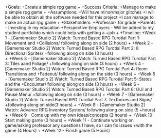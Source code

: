 +Goals:
+Create a simple rpg game
+
+Success Criteria:
+Manage to make a simple rpg game
+
+Assumptions:
+Will have minor/major glitches
+I will be able to obtain all the software needed for this project
+I can manage to make an actual rpg game
+
+Stakeholders:
+Professor- for grade
+Parents - Investing in my education
+Perspective Employers - Will be added to my student portfolido which could help with getting a +job
+
+Timeline:
+Week 1 - [Gamemaker Studio 2]  Watch: Turned Based RPG Turotial Part 1: Movement and +Collisions/ following along on side (2 hours)
+
+Week 2 - [Gamemaker Studio 2]  Watch: Turned Based RPG Turotial Part 2: 8 Directional Sprites/ +following along on side (3 hours)  
+
+Week 3 - [Gamemaker Studio 2]  Watch: Turned Based RPG Turotial Part 3: Tiles aand Foliage/ +following along on side (3 hours)
+
+Week 4 - [Gamemaker Studio 2]  Watch: Turned Based RPG Turotial Part 4: Room Transitions and +Fadeout/ following along on the side (3 hours)
+
+Week 5 - [Gamemaker Studio 2]  Watch: Turned Based RPG Turotial Part 5: States and the +Encounter/ following along on side (3 hours)
+
+Week 6 - [Gamemaker Studio 2]  Watch: Turned Based RPG Turotial Part 6: GUI and Pause Menu/ +following along on side (3 hours)
+
+Week 7 - [Gamemaker Studio 2]  Watch: Turned Based RPG Turotial Part 7: Textboxes and Signs/ +following along on side(3 hours)
+
+Week 8 - [Gamemaker Studio 2] Watch: Advance RPG Inventory System/ following along on side (5 +hours)
+
+Week 9 - Come up with my own ideas/concepts (2 hours)
+
+Week 10 - Start making game (3 hours)
+
+Week 11 - Continute working on game/asking professor any questions I have, so I can fix issues +with the game (4 Hours)
+
+Week 12 - Finish game (5 Hours)
